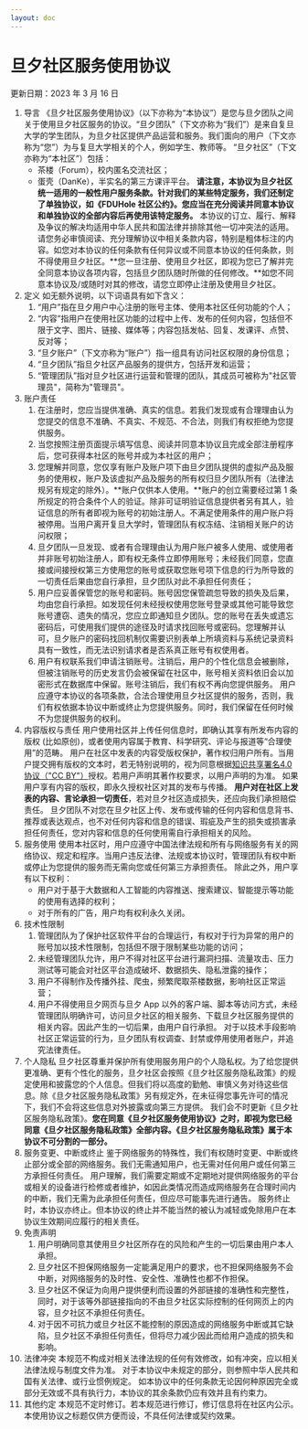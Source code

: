 ```yaml
---
layout: doc
---
```



# 旦夕社区服务使用协议

更新日期：2023 年 3 月 16 日

1. 导言
   《旦夕社区服务使用协议》（以下亦称为“本协议”）是您与旦夕团队之间关于使用旦夕社区服务的协议。“旦夕团队”（下文亦称为“我们”）是来自复旦大学的学生团队，为旦夕社区提供产品运营和服务。我们面向的用户（下文亦称为“您”）为与复旦大学相关的个人，例如学生、教师等。
   “旦夕社区”（下文亦称为“本社区”）包括：
   - 茶楼（Forum），校内匿名交流社区；
   - 蛋壳（DanKe），半实名的第三方课评平台。
   **请注意，本协议为旦夕社区统一适用的一般性用户服务条款。针对我们的某些特定服务，我们还制定了单独协议，如《FDUHole 社区公约》。您应当在充分阅读并同意本协议和单独协议的全部内容后再使用该特定服务。**
   本协议的订立、履行、解释及争议的解决均适用中华人民共和国法律并排除其他一切冲突法的适用。
   请您务必审慎阅读、充分理解协议中相关条款内容，特别是粗体标注的内容。如您对本协议的任何条款有任何异议或不同意本协议的任何条款，则不得使用旦夕社区。**您一旦注册、使用旦夕社区，即视为您已了解并完全同意本协议各项内容，包括旦夕团队随时所做的任何修改。**如您不同意本协议及/或随时对其的修改，请您立即停止注册及使用旦夕社区。
2. 定义
   如无额外说明，以下词语具有如下含义：
   1. “用户”指在旦夕用户中心注册的账号主体、使用本社区任何功能的个人；
   2. “内容”指用户在使用社区功能的过程中上传、发布的任何内容，包括但不限于文字、图片、链接、媒体等；内容包括发帖、回复、发课评、点赞、反对等；
   3. “旦夕账户”（下文亦称为“账户”）指一组具有访问社区权限的身份信息；
   4. “旦夕团队”指旦夕社区产品服务的提供方，包括开发和运营；
   5. “管理团队”指对旦夕社区进行运营和管理的团队，其成员可被称为"社区管理员"，简称为"管理员"。
3. 账户责任
   1. 在注册时，您应当提供准确、真实的信息。若我们发现或有合理理由认为您提交的信息不准确、不真实、不规范、不合法，则我们有权拒绝为您提供服务。
   2. 当您按照注册页面提示填写信息、阅读并同意本协议且完成全部注册程序后，您可获得本社区的账号并成为本社区的用户； 
   3. 您理解并同意，您仅享有账户及账户项下由旦夕团队提供的虚拟产品及服务的使用权，账户及该虚拟产品及服务的所有权归旦夕团队所有（法律法规另有规定的除外）。**账户仅供本人使用。**账户的创立需要经过第 1 条所规定的符合条件个人的验证。除非可证明验证信息提供者另有其人，验证信息的所有者即视为账号的初始注册人。不满足使用条件的用户账户将被停用。当用户离开复旦大学时，管理团队有权冻结、注销相关账户的访问权限；
   4. 旦夕团队一旦发现、或者有合理理由认为用户账户被多人使用、或使用者并非账号初始注册人，即有权无条件立即停用账号；未经我们同意，您直接或间接授权第三方使用您的账号或获取您账号项下信息的行为所导致的一切责任后果由您自行承担，旦夕团队对此不承担任何责任；
   5. 用户应妥善保管您的账号和密码。账号因您保管疏忽导致的损失及后果，均由您自行承担。如发现任何未经授权使用您账号登录或其他可能导致您账号遭窃、遗失的情况，您应立即通知旦夕团队。您的账号在丢失或遗忘密码后，可使用我们提供的途径及时请求找回账号或密码。您理解并认可，旦夕账户的密码找回机制仅需要识别表单上所填资料与系统记录资料具有一致性，而无法识别请求者是否系真正账号有权使用者。
   6. 用户有权联系我们申请注销账号。注销后，用户的个性化信息会被删除，但被注销账号的历史发言仍会被保留在社区中，账号相关资料依旧会以加密形式在数据库中保留。账号注销后，我们有权不再向您提供服务。
   用户应遵守本协议的各项条款，合法合理使用旦夕社区提供的服务，否则，我们有权依据本协议中断或终止为您提供服务。同时，我们保留在任何时候不为您提供服务的权利。
4. 内容版权与责任
   用户使用社区并上传任何信息时，即确认其享有所发布内容的版权 (比如原创)，或者使用内容属于教育、科学研究、评论与报道等“合理使用”的范畴。
   用户在社区中发表的内容受版权保护，著作权归用户所有。当用户提交拥有版权的文本时，若无特别说明的，视为同意根据[知识共享署名4.0协议（"CC BY"）](https://creativecommons.org/licenses/by/4.0/legalcode.zh-Hans)授权。若用户声明其著作权要求，以用户声明的为准。
   如果用户享有内容的版权，即永久授权社区对其的发布与传播。
   **用户对在社区上发表的内容、言论承担一切责任**，若对旦夕社区造成损失，还应向我们承担赔偿责任。
   旦夕团队不对您在旦夕社区上传、发布或传输的任何内容和信息背书、推荐或表达观点，也不对任何内容和信息的错误、瑕疵及产生的损失或损害承担任何责任，您对内容和信息的任何使用需自行承担相关的风险。
5. 服务使用
   使用本社区时，用户应遵守中国法律法规和所有与网络服务有关的网络协议、规定和程序。当用户违反法律、法规或本协议时，管理团队有权中断或停止为您提供的服务而无需向您或任何第三方承担责任。
   除此之外，用户享有以下权利：
   - 用户对于基于大数据和人工智能的内容推送、搜索建议、智能提示等功能的使用有选择的权利；
   - 对于所有的广告，用户均有权利永久关闭。
6. 技术性限制
   1. 管理团队为了保护社区软件平台的合理运行，有权对于行为异常的用户的账号加以技术性限制，包括但不限于限制某些功能的访问；
   2. 未经管理团队允许，用户不得对社区平台进行漏洞扫描、流量攻击、压力测试等可能会对社区平台造成破坏、数据损失、隐私泄露的操作；
   3. 用户不得制作及传播外挂、爬虫，频繁爬取茶楼数据，影响社区正常运营；
   4. 用户不得使用旦夕网页与旦夕 App 以外的客户端、脚本等访问方式，未经管理团队明确许可，访问旦夕社区的相关服务、下载旦夕社区服务提供的相关内容。因此产生的一切后果，由用户自行承担。
   对于以技术手段影响社区正常运营的行为，旦夕团队有权调查、封禁或停用使用者账户，并追究法律责任。
7. 个人隐私
   旦夕社区尊重并保护所有使用服务用户的个人隐私权。为了给您提供更准确、更有个性化的服务，旦夕社区会按照《旦夕社区服务隐私政策》的规定使用和披露您的个人信息。但我们将以高度的勤勉、审慎义务对待这些信息。除《旦夕社区服务隐私政策》另有规定外，在未征得您事先许可的情况下，我们不会将这些信息对外披露或向第三方提供。
   我们会不时更新《旦夕社区服务隐私政策》。**您在同意《旦夕社区服务使用协议》之时，即视为您已经同意《旦夕社区服务隐私政策》全部内容。《旦夕社区服务隐私政策》属于本协议不可分割的一部分。**
8. 服务变更、中断或终止
   鉴于网络服务的特殊性，我们有权随时变更、中断或终止部分或全部的网络服务。我们无需通知用户，也无需对任何用户或任何第三方承担任何责任。
   用户理解，我们需要定期或不定期地对提供网络服务的平台或相关的设备进行检修或者维护，如因此类情况而造成网络服务在合理时间内的中断，我们无需为此承担任何责任，但应尽可能事先进行通告。
   服务终止时，本协议亦终止。但本协议的终止并不能当然的被认为减轻或免除用户在本协议生效期间应履行的相关责任。
9. 免责声明
   1. 用户明确同意其使用旦夕社区所存在的风险和产生的一切后果由用户本人承担。
   2. 旦夕社区不担保网络服务一定能满足用户的要求，也不担保网络服务不会中断，对网络服务的及时性、安全性、准确性也都不作担保。
   3. 旦夕社区不保证为向用户提供便利而设置的外部链接的准确性和完整性，同时，对于该等外部链接指向的不由旦夕社区实际控制的任何网页上的内容，旦夕社区不承担任何责任。
   4. 对于因不可抗力或旦夕社区不能控制的原因造成的网络服务中断或其它缺陷，旦夕社区不承担任何责任，但将尽力减少因此而给用户造成的损失和影响。
10. 法律冲突
   本规范不构成对相关法律法规的任何有效修改，如有冲突，应以相关法律法规与制度文件为准。
   对于本协议中未规定的部分，则参照中华人民共和国有关法律、或行业惯例规定。
   如本协议中的任何条款无论因何种原因完全或部分无效或不具有执行力，本协议的其余条款仍应有效并且有约束力。
11. 其他约定
   本规范不定时修订。若本规范进行修订，修订信息将在社区内公示。
   本使用协议之标题仅供方便而设，不具任何法律或契约效果。
